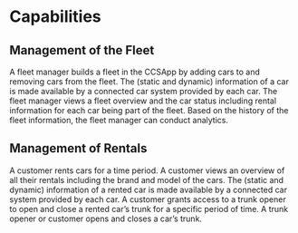 # Capabilities   

## Management of the Fleet
A fleet manager builds a fleet in the CCSApp by adding cars to and removing cars from the fleet. The (static and dynamic) information of a car is made available by a connected car system provided by each car. The fleet manager views a fleet overview and the car status including rental information for each car being part of the fleet. Based on the history of the fleet information, the fleet manager can conduct analytics.

## Management of Rentals
A customer rents cars for a time period. A customer views an overview of all their rentals including the brand and model of the cars. The (static and dynamic) information of a rented car is made available by a connected car system provided by each car. A customer grants access to a trunk opener to open and close a rented car’s trunk for a specific period of time. A trunk opener or customer opens and closes a car’s trunk.
